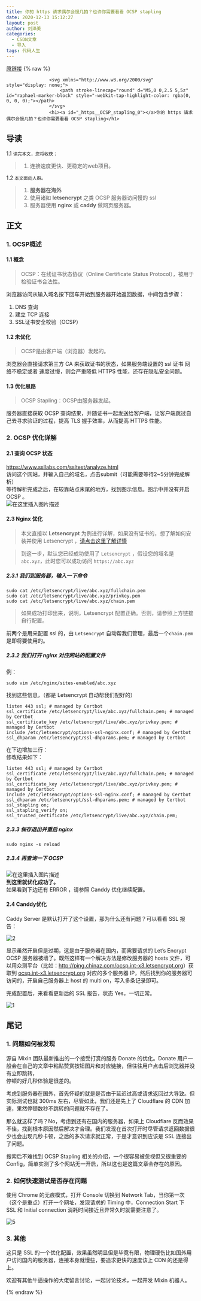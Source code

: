 ```yaml
---
title: 你的 https 请求偶尔会慢几拍？也许你需要看看 OCSP stapling
date: 2020-12-13 15:12:27
layout: post
author: 刘泽美
categories:
  - CSDN文章
  - 导入
tags: 代码人生
---
```


[原链接](https://blog.csdn.net/weixin_41884153/article/details/107122695)
{% raw %}

                    <svg xmlns="http://www.w3.org/2000/svg" style="display: none;">
                        <path stroke-linecap="round" d="M5,0 0,2.5 5,5z" id="raphael-marker-block" style="-webkit-tap-highlight-color: rgba(0, 0, 0, 0);"></path>
                    </svg>
                    <h1><a id="_https__OCSP_stapling_0"></a>你的 https 请求偶尔会慢几拍？也许你需要看看 OCSP stapling</h1> 
<h2><a id="_2"></a>导读</h2> 
<p>1.1 <code>读完本文，您将收获：</code></p> 
<blockquote> 
 <ol><li>连接速度更快、更稳定的web项目。</li></ol> 
</blockquote> 
<p>1.2 <code>本文面向人群。</code></p> 
<blockquote> 
 <ol><li><strong>服务器在海外</strong></li><li>使用诸如 <strong>letsencrypt</strong> 之类 OCSP 服务器访问慢的 ssl</li><li>服务器使用 <strong>nginx</strong> 或 <strong>caddy</strong> 做网页服务器。</li></ol> 
</blockquote> 
<h2><a id="_13"></a>正文</h2> 
<h3><a id="1_OCSP_15"></a>1. OCSP概述</h3> 
<h4><a id="11__16"></a>1.1 概念</h4> 
<blockquote> 
 <p>OCSP：在线证书状态协议（Online Certificate Status Protocol），被用于检验证书合法性。</p> 
</blockquote> 
<p>浏览器访问从输入域名按下回车开始到服务器开始返回数据，中间包含步骤：</p> 
<ol><li>DNS 查询</li><li>建立 TCP 连接</li><li>SSL证书安全校验（OCSP）</li></ol> 
<h4><a id="12__24"></a>1.2 未优化</h4> 
<blockquote> 
 <p>OCSP是由客户端（浏览器）发起的。</p> 
</blockquote> 
<p>浏览器会直接请求第三方 CA 来获取证书的状态，如果服务端设置的 ssl 证书 网络不稳定或者 速度过慢，则会严重降低 HTTPS 性能，还存在隐私安全问题。</p> 
<h4><a id="13__29"></a>1.3 优化思路</h4> 
<blockquote> 
 <p>OCSP Stapling：OCSP由服务器发起。</p> 
</blockquote> 
<p>服务器直接获取 OCSP 查询结果，并随证书一起发送给客户端，让客户端跳过自己去寻求验证的过程，提高 TLS 握手效率，从而提高 HTTPS 性能。</p> 
<h3><a id="2_OCSP__34"></a>2. OCSP 优化详解</h3> 
<h4><a id="21__OCSP__35"></a>2.1 查询 OCSP 状态</h4> 
<p><a href="https://www.ssllabs.com/ssltest/analyze.html">https://www.ssllabs.com/ssltest/analyze.html</a><br> 访问这个网站，并输入自己的域名，点击submit（可能需要等待2~5分钟完成解析）<br> 等待解析完成之后，在较靠站点末尾的地方，找到图示信息。图示中并没有开启 OCSP 。<br> <img src="https://img-blog.csdnimg.cn/20200704113555816.png?x-oss-process=image/watermark,type_ZmFuZ3poZW5naGVpdGk,shadow_10,text_aHR0cHM6Ly9ibG9nLmNzZG4ubmV0L3dlaXhpbl80MTg4NDE1Mw==,size_16,color_FFFFFF,t_70" alt="在这里插入图片描述"></p> 
<h4><a id="23_Nginx__41"></a>2.3 Nginx 优化</h4> 
<blockquote> 
 <p>本文直接以 <strong>Letsencrypt</strong> 为例进行详解，如果没有证书的，想了解如何安装并使用 Letsencrypt ，<a href="https://www.digitalocean.com/community/tutorials/how-to-secure-nginx-with-let-s-encrypt-on-ubuntu-18-04">请点击这里了解详情</a></p> 
</blockquote> 
<blockquote> 
 <p>到这一步，默认您已经成功使用了 <code>Letsencrypt</code> ，假设您的域名是<code>abc.xyz</code>，此时您可以成功访问 <code>https://abc.xyz</code></p> 
</blockquote> 
<h5><a id="231__46"></a>2.3.1 我们到服务器，输入一下命令</h5> 
<pre><code class="prism language-bash"><span class="token function">sudo</span> <span class="token function">cat</span> /etc/letsencrypt/live/abc.xyz/fullchain.pem
<span class="token function">sudo</span> <span class="token function">cat</span> /etc/letsencrypt/live/abc.xyz/privkey.pem
<span class="token function">sudo</span> <span class="token function">cat</span> /etc/letsencrypt/live/abc.xyz/chain.pem
</code></pre> 
<blockquote> 
 <p>如果成功打印出来，说明，Letsencrypt 配置正确。否则，请参照上方链接自行配置。</p> 
</blockquote> 
<p>前两个是用来配置 ssl 的，由 <code>Letsencrypt</code> 自动帮我们管理，最后一个<code>chain.pem</code>是即将要使用的。</p> 
<h5><a id="232__nginx__55"></a>2.3.2 我们打开 nginx 对应网站的配置文件</h5> 
<p>例：</p> 
<pre><code class="prism language-bash"><span class="token function">sudo</span> vim /etc/nginx/sites-enabled/abc.xyz
</code></pre> 
<p>找到这些信息，（都是 Letsencrypt 自动帮我们配好的）</p> 
<pre><code class="prism language-nginx">listen 443 ssl; # managed by Certbot
ssl_certificate /etc/letsencrypt/live/abc.xyz/fullchain.pem; # managed by Certbot
ssl_certificate_key /etc/letsencrypt/live/abc.xyz/privkey.pem; # managed by Certbot
include /etc/letsencrypt/options-ssl-nginx.conf; # managed by Certbot
ssl_dhparam /etc/letsencrypt/ssl-dhparams.pem; # managed by Certbot
</code></pre> 
<p>在下边增加三行：<br> 修改结果如下：</p> 
<pre><code class="prism language-nginx">listen 443 ssl; # managed by Certbot
ssl_certificate /etc/letsencrypt/live/abc.xyz/fullchain.pem; # managed by Certbot
ssl_certificate_key /etc/letsencrypt/live/abc.xyz/privkey.pem; # managed by Certbot
include /etc/letsencrypt/options-ssl-nginx.conf; # managed by Certbot
ssl_dhparam /etc/letsencrypt/ssl-dhparams.pem; # managed by Certbot
ssl_stapling on;
ssl_stapling_verify on;
ssl_trusted_certificate /etc/letsencrypt/live/abc.xyz/chain.pem;
</code></pre> 
<h5><a id="233__nginx_82"></a>2.3.3 保存退出并重启 nginx</h5> 
<pre><code class="prism language-bash"><span class="token function">sudo</span> nginx -s reload
</code></pre> 
<h5><a id="234__OCSP_86"></a>2.3.4 再查询一下 OCSP</h5> 
<p><img src="https://img-blog.csdnimg.cn/20200704114507865.png?x-oss-process=image/watermark,type_ZmFuZ3poZW5naGVpdGk,shadow_10,text_aHR0cHM6Ly9ibG9nLmNzZG4ubmV0L3dlaXhpbl80MTg4NDE1Mw==,size_16,color_FFFFFF,t_70" alt="在这里插入图片描述"><br> <strong>到这里就优化成功了。</strong><br> 如果看到下边还有 ERROR ，请参照 Canddy 优化继续配置。</p> 
<h4><a id="24_Canddy_92"></a>2.4 Canddy优化</h4> 
<p>Caddy Server 是默认打开了这个设置，那为什么还有问题？可以看看 SSL 报告：</p> 
<p><img src="https://imgconvert.csdnimg.cn/aHR0cHM6Ly93bS1zdGF0aWMtMi5vc3MtY24tc2hhbmdoYWkuYWxpeXVuY3MuY29tL3RlbXAvMi5wbmc?x-oss-process=image/format,png" alt="2"></p> 
<p>显示虽然开启但是过期，这是由于服务器在国内，而需要请求的 Let’s Encrypt OCSP 服务器被墙了。既然这样有一个解决方法是修改服务器的 hosts 文件，可以用众测平台（比如：<a href="http://ping.chinaz.com/ocsp.int-x3.letsencrypt.org">http://ping.chinaz.com/ocsp.int-x3.letsencrypt.org</a>）获取到 <a href="ocsp.int-x3.letsencrypt.org">ocsp.int-x3.letsencrypt.org</a> 对应的多个服务器 IP，然后找到你的服务器可访问的，开启自己服务器上 host 的 multi on，写入多条记录即可。</p> 
<p>完成配置后，来看看更新后的 SSL 报告，状态 Yes，一切正常。</p> 
<p><img src="https://imgconvert.csdnimg.cn/aHR0cHM6Ly93bS1zdGF0aWMtMi5vc3MtY24tc2hhbmdoYWkuYWxpeXVuY3MuY29tL3RlbXAvMS5wbmc?x-oss-process=image/format,png" alt="1"></p> 
<h2><a id="_105"></a>尾记</h2> 
<h3><a id="1__106"></a>1. 问题如何被发现</h3> 
<p>源自 Mixin 团队最新推出的一个接受打赏的服务 Donate 的优化。Donate 用户一般会在自己的文章中粘贴赞赏按钮图片和对应链接，但往往用户点击后浏览器并没有立即跳转，<br> 停顿的好几秒体验是很差的。</p> 
<p>考虑到服务器在国外，首先怀疑的就是是否由于延迟过高或请求返回过大导致。但实际测试也就 300ms 左右，尽管如此，我们还是先上了 Cloudflare 的 CDN 加速，果然停顿数秒不跳转的问题就不存在了。</p> 
<p>那么就这样了吗？No，考虑到还有在国内的服务器，如果上 Cloudflare 反而效果不佳，找到根本原因然后解决才合理。我们发现在首次打开时尽管请求返回数据很少也会出现几秒卡顿，之后的多次请求就正常，于是才意识到应该是 SSL 连接出了问题。</p> 
<p>搜索后不难找到 OCSP Stapling 相关的介绍，一个很容易被忽视但又很重要的 Config，简单实测了多个网站无一开启，所以这也是这篇文章会存在的原因。</p> 
<h3><a id="2__116"></a>2. 如何快速测试是否存在问题</h3> 
<p>使用 Chrome 的无痕模式，打开 Console 切换到 Network Tab，当你第一次（这个是重点）打开一个网址，发现请求的 Timing 中，Connection Start 下 SSL 和 Initial connection 消耗时间接近且异常久时就需要注意了。</p> 
<p><img src="https://imgconvert.csdnimg.cn/aHR0cHM6Ly93bS1zdGF0aWMtMi5vc3MtY24tc2hhbmdoYWkuYWxpeXVuY3MuY29tL3RlbXAvNS5wbmc?x-oss-process=image/format,png" alt="5"></p> 
<h3><a id="3__122"></a>3. 其他</h3> 
<p>这只是 SSL 的一个优化配置，效果虽然明显但是毕竟有限，物理硬伤比如国外用户访问国内的服务器，连接本身就慢些，要追求更快的速度该上 CDN 的还是得上。</p> 
<p>欢迎有其他牛逼操作的大佬留言讨论，一起讨论技术，一起开发 Mixin 机器人。</p>
                
{% endraw %}
